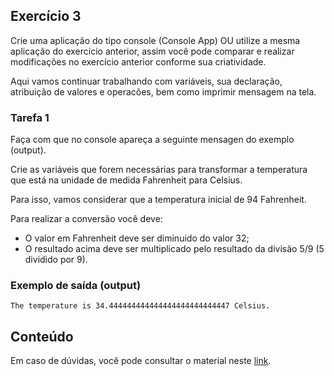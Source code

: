 ## Exercício 3

Crie uma aplicação do tipo console (Console App) OU utilize a mesma aplicação do exercício anterior, assim você pode comparar e realizar modificações no exercício anterior conforme sua criatividade.

Aqui vamos continuar trabalhando com variáveis, sua declaração, atribuição de valores e operacões, bem como imprimir mensagem na tela.

### Tarefa 1
Faça com que no console apareça a seguinte mensagen do exemplo (output).

Crie as variáveis que forem necessárias para transformar a temperatura que está na unidade de medida Fahrenheit para Celsius.

Para isso, vamos considerar que a temperatura inicial de 94 Fahrenheit.

Para realizar a conversão você deve:
- O valor em Fahrenheit deve ser diminuido do valor 32;
- O resultado acima deve ser multiplicado pelo resultado da divisão 5/9 (5 dividido por 9).

### Exemplo de saída (output)

```text
The temperature is 34.444444444444444444444444447 Celsius.
```

## Conteúdo
Em caso de dúvidas, você pode consultar o material neste [link](https://learn.microsoft.com/en-us/training/modules/csharp-basic-operations/).